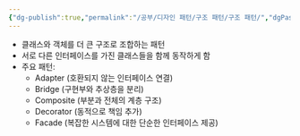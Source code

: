 ```yaml
---
{"dg-publish":true,"permalink":"/공부/디자인 패턴/구조 패턴/구조 패턴/","dgPassFrontmatter":true}
---
```



- 클래스와 객체를 더 큰 구조로 조합하는 패턴
- 서로 다른 인터페이스를 가진 클래스들을 함께 동작하게 함
- 주요 패턴:
    - Adapter (호환되지 않는 인터페이스 연결)
    - Bridge (구현부와 추상층을 분리)
    - Composite (부분과 전체의 계층 구조)
    - Decorator (동적으로 책임 추가)
    - Facade (복잡한 시스템에 대한 단순한 인터페이스 제공)